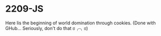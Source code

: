 # 2209-JS

Here lis the beginning of world domination through cookies.
(Done with GHub... Seriously, don't do that ರ╭╮ರ)
